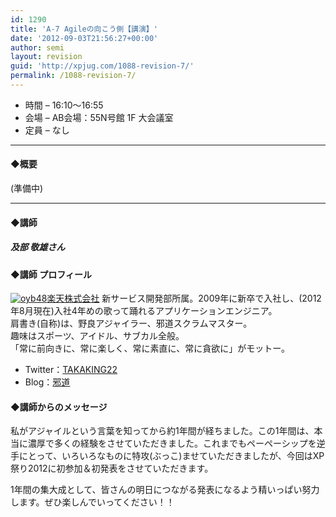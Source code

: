 ```yaml
---
id: 1290
title: 'A-7 Agileの向こう側【講演】'
date: '2012-09-03T21:56:27+00:00'
author: semi
layout: revision
guid: 'http://xpjug.com/1088-revision-7/'
permalink: /1088-revision-7/
---
```


- 時間 – 16:10〜16:55
- 会場 – AB会場：55N号館 1F 大会議室
- 定員 – なし

---

#### ◆概要

(準備中)

---

#### ◆講師

##### 及部 敬雄さん

#### ◆講師 プロフィール

[![](http://xpjug.com/wp-content/uploads/2012/08/oyb48-150x150.jpg "oyb48")](http://xpjug.com/wp-content/uploads/2012/08/oyb48.jpg)[楽天株式会社](http://corp.rakuten.co.jp/) 新サービス開発部所属。2009年に新卒で入社し、(2012年8月現在)入社4年めの歌って踊れるアプリケーションエンジニア。  
肩書き(自称)は、野良アジャイラー、邪道スクラムマスター。  
趣味はスポーツ、アイドル、サブカル全般。  
「常に前向きに、常に楽しく、常に素直に、常に貪欲に」がモットー。

- Twitter：[TAKAKING22](https://twitter.com/TAKAKING22)
- Blog：[邪道](http://road-to-king.hatenablog.com/)

#### ◆講師からのメッセージ

私がアジャイルという言葉を知ってから約1年間が経ちました。この1年間は、本当に濃厚で多くの経験をさせていただきました。これまでもペーペーシップを逆手にとって、いろいろなものに特攻(ぶっこ)ませていただきましたが、今回はXP祭り2012に初参加＆初発表をさせていただきます。

1年間の集大成として、皆さんの明日につながる発表になるよう精いっぱい努力します。ぜひ楽しんでいってください！！